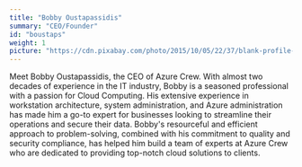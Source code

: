 ```yaml
---
title: "Bobby Oustapassidis"
summary: "CEO/Founder"
id: "boustaps"
weight: 1
picture: "https://cdn.pixabay.com/photo/2015/10/05/22/37/blank-profile-picture-973460_1280.png"
---
```


Meet Bobby Oustapassidis, the CEO of Azure Crew. With almost two decades of experience in the IT industry, Bobby is a seasoned professional with a passion for Cloud Computing. His extensive experience in workstation architecture, system administration, and Azure administration has made him a go-to expert for businesses looking to streamline their operations and secure their data. Bobby's resourceful and efficient approach to problem-solving, combined with his commitment to quality and security compliance, has helped him build a team of experts at Azure Crew who are dedicated to providing top-notch cloud solutions to clients.
